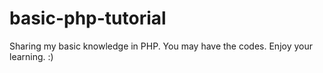 # basic-php-tutorial
Sharing my basic knowledge in PHP. You may have the codes. Enjoy your learning. :)
